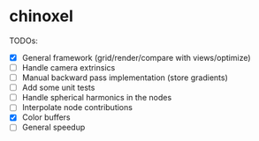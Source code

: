 # chinoxel

TODOs:

- [x] General framework (grid/render/compare with views/optimize)
- [ ] Handle camera extrinsics
- [ ] Manual backward pass implementation (store gradients)
- [ ] Add some unit tests
- [ ] Handle spherical harmonics in the nodes
- [ ] Interpolate node contributions
- [x] Color buffers
- [ ] General speedup
